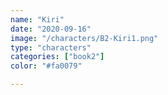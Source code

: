 ```yaml
---
name: "Kiri"
date: "2020-09-16"
image: "/characters/B2-Kiri1.png"
type: "characters"
categories: ["book2"]
color: "#fa0079"

---
```


